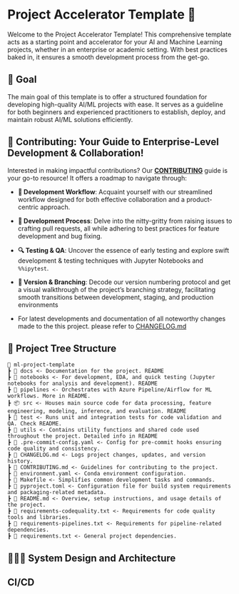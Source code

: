# Project Accelerator Template 🚀

Welcome to the Project Accelerator Template! This comprehensive template acts as a starting point and accelerator for your AI and Machine Learning projects, whether in an enterprise or academic setting. With best practices baked in, it ensures a smooth development process from the get-go.

##  🌟 Goal
The main goal of this template is to offer a structured foundation for developing high-quality AI/ML projects with ease. It serves as a guideline for both beginners and experienced practitioners to establish, deploy, and maintain robust AI/ML solutions efficiently.

##  💼 Contributing: Your Guide to Enterprise-Level Development & Collaboration!

Interested in making impactful contributions? Our **[CONTRIBUTING](./CONTRIBUTING.md)** guide is your go-to resource! It offers a roadmap to navigate through:

- **🔄 Development Workflow**: Acquaint yourself with our streamlined workflow designed for both effective collaboration and a product-centric approach.
  
- **🚀 Development Process**: Delve into the nitty-gritty from raising issues to crafting pull requests, all while adhering to best practices for feature development and bug fixing.

- **🔍 Testing & QA**: Uncover the essence of early testing and explore swift development & testing techniques with Jupyter Notebooks and `%%ipytest`.

- **🔢 Version & Branching**: Decode our version numbering protocol and get a visual walkthrough of the project’s branching strategy, facilitating smooth transitions between development, staging, and production environments

- For latest developments and documentation of all noteworthy changes made to the this project. please refer to [CHANGELOG.md](CHANGELOG.md)


## 🌲 Project Tree Structure

```
📂 ml-project-template
┣ 📂 docs <- Documentation for the project. README
┣ 📂 notebooks <- For development, EDA, and quick testing (Jupyter notebooks for analysis and development). README
┣ 📂 pipelines <- Orchestrates with Azure Pipeline/Airflow for ML workflows. More in README.
┣ 📦 src <- Houses main source code for data processing, feature engineering, modeling, inference, and evaluation. README
┣ 📂 test <- Runs unit and integration tests for code validation and QA. Check README.
┣ 📂 utils <- Contains utility functions and shared code used throughout the project. Detailed info in README
┣ 📜 .pre-commit-config.yaml <- Config for pre-commit hooks ensuring code quality and consistency.
┣ 📜 CHANGELOG.md <- Logs project changes, updates, and version history.
┣ 📜 CONTRIBUTING.md <- Guidelines for contributing to the project.
┣ 📜 environment.yaml <- Conda environment configuration.
┣ 📜 Makefile <- Simplifies common development tasks and commands.
┣ 📜 pyproject.toml <- Configuration file for build system requirements and packaging-related metadata.
┣ 📜 README.md <- Overview, setup instructions, and usage details of the project.
┣ 📜 requirements-codequality.txt <- Requirements for code quality tools and libraries.
┣ 📜 requirements-pipelines.txt <- Requirements for pipeline-related dependencies.
┣ 📜 requirements.txt <- General project dependencies.
```

##  👨🏽‍💻 System Design and Architecture

## CI/CD 

